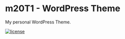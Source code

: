 # m20T1 - WordPress Theme
My personal WordPress Theme.

 [![license](https://img.shields.io/github/license/tonik/theme.svg)](https://github.com/midkiffaries/m20T1)
